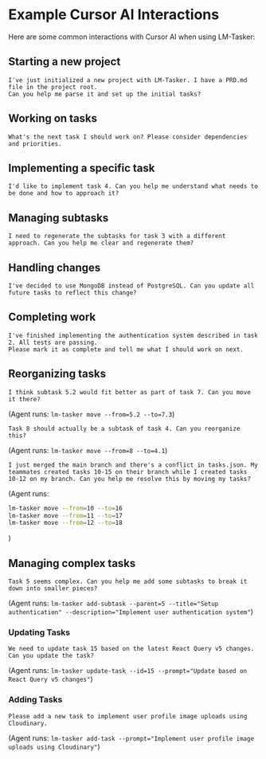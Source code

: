 # Example Cursor AI Interactions

Here are some common interactions with Cursor AI when using LM-Tasker:

## Starting a new project

```
I've just initialized a new project with LM-Tasker. I have a PRD.md file in the project root.
Can you help me parse it and set up the initial tasks?
```

## Working on tasks

```
What's the next task I should work on? Please consider dependencies and priorities.
```

## Implementing a specific task

```
I'd like to implement task 4. Can you help me understand what needs to be done and how to approach it?
```

## Managing subtasks

```
I need to regenerate the subtasks for task 3 with a different approach. Can you help me clear and regenerate them?
```

## Handling changes

```
I've decided to use MongoDB instead of PostgreSQL. Can you update all future tasks to reflect this change?
```

## Completing work

```
I've finished implementing the authentication system described in task 2. All tests are passing.
Please mark it as complete and tell me what I should work on next.
```

## Reorganizing tasks

```
I think subtask 5.2 would fit better as part of task 7. Can you move it there?
```

(Agent runs: `lm-tasker move --from=5.2 --to=7.3`)

```
Task 8 should actually be a subtask of task 4. Can you reorganize this?
```

(Agent runs: `lm-tasker move --from=8 --to=4.1`)

```
I just merged the main branch and there's a conflict in tasks.json. My teammates created tasks 10-15 on their branch while I created tasks 10-12 on my branch. Can you help me resolve this by moving my tasks?
```

(Agent runs:

```bash
lm-tasker move --from=10 --to=16
lm-tasker move --from=11 --to=17
lm-tasker move --from=12 --to=18
```

)

## Managing complex tasks

```
Task 5 seems complex. Can you help me add some subtasks to break it down into smaller pieces?
```

(Agent runs:
`lm-tasker add-subtask --parent=5 --title="Setup authentication" --description="Implement user authentication system"`)

### Updating Tasks

```
We need to update task 15 based on the latest React Query v5 changes. Can you update the task?
```

(Agent runs: `lm-tasker update-task --id=15 --prompt="Update based on React Query v5 changes"`)

### Adding Tasks

```
Please add a new task to implement user profile image uploads using Cloudinary.
```

(Agent runs: `lm-tasker add-task --prompt="Implement user profile image uploads using Cloudinary"`)
